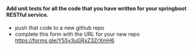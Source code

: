 #### Add unit tests for all the code that you have written for your springboot RESTful service.
  - push that code to a new github repo
  - complete this form with the URL for your new repo
    https://forms.gle/Y55y3uGRxZ3ZrXmH6
